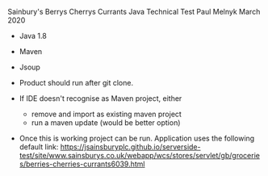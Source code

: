 Sainbury's Berrys Cherrys Currants Java Technical Test
Paul Melnyk
March 2020

- Java 1.8
- Maven
- Jsoup

- Product should run after git clone.
- If IDE doesn't recognise as Maven project, either
	- remove and import as existing maven project
	- run a maven update (would be better option)

- Once this is working project can be run. Application uses the following default link: 
https://jsainsburyplc.github.io/serverside-test/site/www.sainsburys.co.uk/webapp/wcs/stores/servlet/gb/groceries/berries-cherries-currants6039.html
